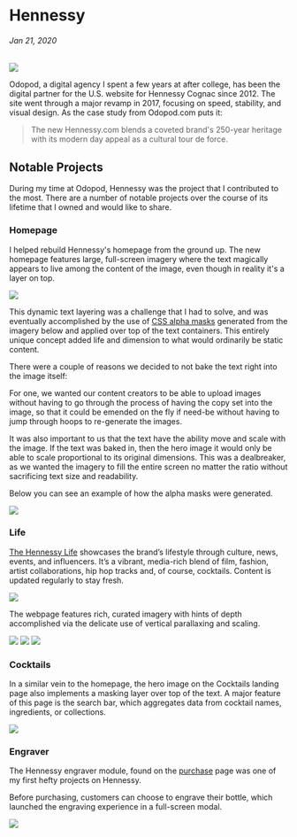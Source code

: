 # Hennessy
###### Jan 21, 2020

![](./img/hennessy-1.jpg)

Odopod, a digital agency I spent a few years at after college, has been the digital partner for the U.S. website for Hennessy Cognac since 2012. The site went through a major revamp in 2017, focusing on speed, stability, and visual design. As the case study from Odopod.com puts it:

> The new Hennessy.com blends a coveted brand's 250-year heritage with its modern day appeal as a cultural tour de force.

## Notable Projects

During my time at Odopod, Hennessy was the project that I contributed to the most. There are a number of notable projects over the course of its lifetime that I owned and would like to share.


### Homepage

I helped rebuild Hennessy's homepage from the ground up. The new homepage features large, full-screen imagery where the text magically appears to live among the content of the image, even though in reality it's a layer on top.

![](./img/hennessy-home-1.jpg)

This dynamic text layering was a challenge that I had to solve, and was eventually accomplished by the use of [CSS alpha masks](https://developer.mozilla.org/en-US/docs/Web/CSS/mask) generated from the imagery below and applied over top of the text containers. This entirely unique concept added life and dimension to what would ordinarily be static content.

There were a couple of reasons we decided to not bake the text right into the image itself:

For one, we wanted our content creators to be able to upload images without having to go through the process of having the copy set into the image, so that it could be emended on the fly if need-be without having to jump through hoops to re-generate the images.

It was also important to us that the text have the ability move and scale with the image. If the text was baked in, then the hero image it would only be able to scale proportional to its original dimensions. This was a dealbreaker, as we wanted the imagery to fill the entire screen no matter the ratio without sacrificing text size and readability.

Below you can see an example of how the alpha masks were generated.

![](./img/hennessy-home-2.jpg)


### Life

[The Hennessy Life](https://www.hennessy.com/us/life) showcases the brand’s lifestyle through culture, news, events, and influencers. It’s a vibrant, media-rich blend of film, fashion, artist collaborations, hip hop tracks and, of course, cocktails. Content is updated regularly to stay fresh.

![](./img/hennessy-life-1.jpg)

The webpage features rich, curated imagery with hints of depth accomplished via the delicate use of vertical parallaxing and scaling.

![](./img/hennessy-life-2.jpg)
![](./img/hennessy-life-3.jpg)
![](./img/hennessy-life-4.jpg)


### Cocktails

In a similar vein to the homepage, the hero image on the Cocktails landing page also implements a masking layer over top of the text. A major feature of this page is the search bar, which aggregates data from cocktail names, ingredients, or collections.

![](./img/hennessy-cocktails-1.jpg)


### Engraver

The Hennessy engraver module, found on the [purchase](https://www.hennessy.com/us/purchase/) page was one of my first hefty projects on Hennessy.

Before purchasing, customers can choose to engrave their bottle, which launched the engraving experience in a full-screen modal.

![](./img/hennessy-engraver-1.jpg)

